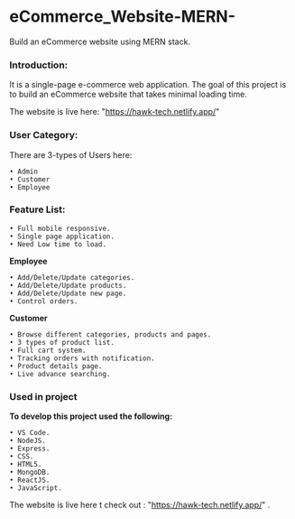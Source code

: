 # eCommerce_Website-MERN-
Build an eCommerce website using MERN stack.

<h3>Introduction:</h3>

It is a single-page e-commerce web application. The goal of this project is to build an eCommerce website that takes minimal loading time.

The website is live here: "https://hawk-tech.netlify.app/"

<h3>User Category:</h3>

There are 3-types of Users here:

    • Admin   
    • Customer
    • Employee

<h3>Feature List:</h3>

    • Full mobile responsive.
    • Single page application.
    • Need Low time to load.

<b>Employee</b>

    • Add/Delete/Update categories.
    • Add/Delete/Update products.
    • Add/Delete/Update new page.
    • Control orders.

<b>Customer</b>

    • Browse different categories, products and pages.
    • 3 types of product list.
    • Full cart system.
    • Tracking orders with notification.
    • Product details page.
    • Live advance searching. 

<h3>Used in project</h3>
<b>To develop this project used the following: </b>

    • VS Code. 
    • NodeJS.
    • Express.
    • CSS.
    • HTML5.
    • MongoDB.
    • ReactJS.
    • JavaScript.

The website is live here t check out : "https://hawk-tech.netlify.app/" .
